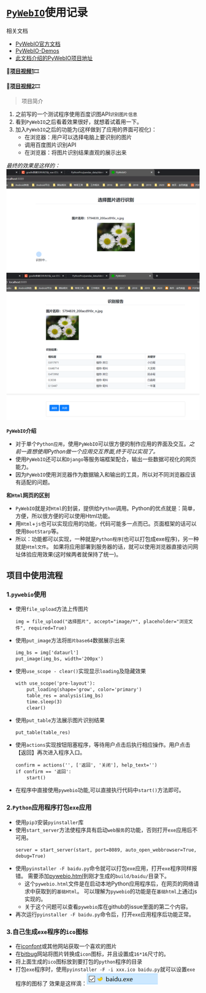 # [`PyWebIO`][PyWebIO]使用记录

相关文档
* [PyWebIO官方文档][PyWebIO]
* [PyWebIO-Demos][PyWebIO-demos]
* [此文档介绍的PyWebIO项目地址][baidu-identify]

🎯[**项目视频1**][xigua1]🎞

🎯[**项目视频2**][xigua2]🎞

> 项目简介

1. 之前写的一个测试程序使用百度识图API`识别图片信息`
2. 看到`PyWebIO`之后看着效果很好，就想着试着用一下。    
3. 加入`PyWebIO`之后的功能为(这样做到了应用的界面可视化)：
   * 在浏览器：用户可以选择电脑上要识别的图片
   * 调用百度图片识别API
   * 在浏览器：将图片识别结果直观的展示出来

_最终的效果是这样的：_
![pywebio_html1.png](../image/pywebio_html1.png)
![pywebio_html2.png](../image/pywebio_html2.png)

**`PyWebIO`介绍**
* 对于单个`Python应用`，使用`PyWebIO`可以很方便的制作应用的界面及交互。_之前一直想使用Python做一个应用交互界面,终于可以实现了。_
* 使用`PyWebIO`还可以和`Django`等服务端框架配合，输出一些数据可视化的网页能力。
* 因为`PyWebIO`使用浏览器作为数据输入和输出的工具，所以对不同浏览器应该有适配的问题。

**和`Html`网页的区别**
* `PyWebIO`就是对`Html`的封装，提供给`Python`调用。Python的优点就是：简单，方便，所以很方便的可以使用Html功能。
* 用`Html`+`js`也可以实现应用的功能，代码可能多一点而已。页面框架的话可以使用`BootStarp`等。
* 所以：功能都可以实现，一种就是`Python程序`(也可以打包成exe程序)，另一种就是`Html文件`。
如果将应用部署到服务器的话，就可以使用浏览器直接访问网址体验应用效果(这时候两者就保持了统一)。

## 项目中使用流程

### 1.`pywebio`使用
* 使用`file_upload`方法上传图片
    ```
    img = file_upload("选择图片", accept="image/*", placeholder="浏览文件", required=True)
    ```
* 使用`put_image`方法将`图片base64`数据展示出来
    ```
    img_bs = img['dataurl']
    put_image(img_bs, width='200px')
    ```
* 使用`use_scope - clear()`实现显示`loading`及隐藏效果
    ```
    with use_scope('pre-layout'):
        put_loading(shape='grow', color='primary')
        table_res = analysis(img_bs)
        time.sleep(3)
        clear()
    ```
* 使用`put_table`方法展示图片识别结果
    ```
    put_table(table_res)
    ```
* 使用`actions`实现按钮阻塞程序，等待用户点击后执行相应操作。用户点击【返回】再次进入程序入口。
    ```
    confirm = actions('', ['返回', '关闭'], help_text='')
    if confirm == '返回':
        start()
    ```
* 在程序中直接使用`pywebio`功能,可以直接执行代码中`start()`方法即可。

### 2.`Python`应用程序打包`exe`应用
* 使用`pip3`安装`pyinstaller`库
* 使用`start_server`方法使程序具有启动`web服务`的功能，否则打开`exe`应用后不可用。
    ```
    server = start_server(start, port=8089, auto_open_webbrowser=True, debug=True)
    ```  
* 使用`pyinstaller -F baidu.py`命令就可以打包`exe`应用，打开`exe`程序同样报错。
需要添加[pywebio.html][pywebio.html]到刚才生成的`build/baidu/`目录下。
    * 这个`pywebio.html`文件是在启动本地Python应用程序后，在网页的网络请求中获取到的`基础Html`。
    可以理解为`pywebio`的功能是在`基础html`上通过js实现的。
    * 关于这个问题可以查看`pywebio`库在github的issue里面的第二个内容。
* 再次运行`pyinstaller -F baidu.py`命令后，打开`exe`应用程序后功能正常。

### 3.自己生成`exe`程序的`ico`图标
* 在[iconfont][iconfont]或其他网站获取一个喜欢的图片
* 在[bitbug][bitbug]网站将图片转换成`icon`图标，并且设置成`16*16`尺寸的。
* 将上面生成的`ico`图标放到要打包的`python`程序的目录
* 打包`exe`程序时，使用`pyinstaller -F -i xxx.ico baidu.py`就可以设置`exe`程序的图标了
效果是这样滴：![exe_ico.png](../image/exe_ico.png)



[bitbug]:http://www.bitbug.net/
[iconfont]:https://www.iconfont.cn/
[PyWebIO]:https://pywebio.readthedocs.io/zh_CN/latest/index.html
[PyWebIO-demos]:http://pywebio-demos.demo.wangweimin.site/
[baidu-identify]:https://github.com/yueyue10/PythonPro/tree/master/pandas_data/identify
[pywebio.html]:https://github.com/yueyue10/PythonPro/tree/master/pandas_data/identify/pywebio.html
[xigua1]:https://www.ixigua.com/6925352459384652302?logTag=A8Odb5Mx2Yz7j1fIKMRsQ
[xigua2]:https://www.ixigua.com/6925351483990868494?logTag=ovsEuNC6n3zr7qMRpmYqA
